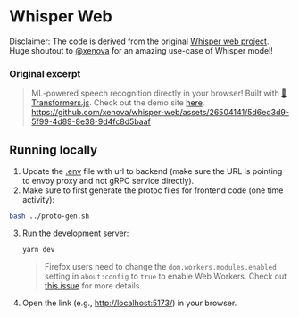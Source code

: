 # Whisper Web

Disclaimer: The code is derived from the original [Whisper web project](https://github.com/xenova/whisper-web). Huge shoutout to [@xenova](https://github.com/xenova) for an amazing use-case of Whisper model!

### Original excerpt
> ML-powered speech recognition directly in your browser! Built with [🤗 Transformers.js](https://github.com/xenova/transformers.js).
> Check out the demo site [here](https://huggingface.co/spaces/Xenova/whisper-webgpu).
> https://github.com/xenova/whisper-web/assets/26504141/5d6ed3d9-5f99-4d89-8e38-9d4fc8d5baaf

## Running locally

1. Update the [.env](.env) file with url to backend (make sure the URL is pointing to envoy proxy and not gRPC service directly).
1. Make sure to first generate the protoc files for frontend code (one time activity):

```bash
bash ../proto-gen.sh
```
3. Run the development server:

    ```bash
    yarn dev
    ```
    > Firefox users need to change the `dom.workers.modules.enabled` setting in `about:config` to `true` to enable Web Workers.
    > Check out [this issue](https://github.com/xenova/whisper-web/issues/8) for more details.

4. Open the link (e.g., [http://localhost:5173/](http://localhost:5173/)) in your browser.
